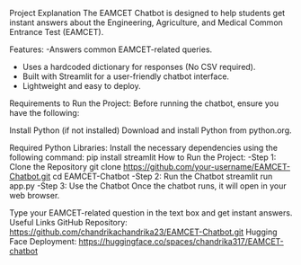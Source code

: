 Project Explanation
The EAMCET Chatbot is designed to help students get instant answers about the Engineering, Agriculture, and Medical Common Entrance Test (EAMCET).

Features:
-Answers common EAMCET-related queries.
- Uses a hardcoded dictionary for responses (No CSV required).
- Built with Streamlit for a user-friendly chatbot interface.
- Lightweight and easy to deploy.

Requirements to Run the Project:
Before running the chatbot, ensure you have the following:

Install Python (if not installed)
Download and install Python from python.org.

Required Python Libraries:
Install the necessary dependencies using the following command:
pip install streamlit
How to Run the Project:
-Step 1: Clone the Repository
git clone https://github.com/your-username/EAMCET-Chatbot.git
cd EAMCET-Chatbot
-Step 2: Run the Chatbot
streamlit run app.py
-Step 3: Use the Chatbot
Once the chatbot runs, it will open in your web browser.

Type your EAMCET-related question in the text box and get instant answers.
Useful Links
GitHub Repository: https://github.com/chandrikachandrika23/EAMCET-Chatbot.git
Hugging Face Deployment: https://huggingface.co/spaces/chandrika317/EAMCET-chatbot








